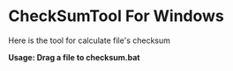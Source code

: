 # CheckSumTool For Windows

Here is the tool for calculate file's checksum

**Usage: Drag a file to checksum.bat**
